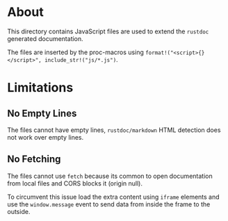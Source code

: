 # About

This directory contains JavaScript files are used to extend the `rustdoc` generated documentation.

The files are inserted by the proc-macros using `format!("<script>{}</script>", include_str!("js/*.js")`.

# Limitations

## No Empty Lines

The files cannot have empty lines, `rustdoc/markdown` HTML detection does not work over empty lines.

## No Fetching

The files cannot use `fetch` because its common to open documentation from local files and CORS blocks it (origin null).

To circumvent this issue load the extra content using `iframe` elements and use the `window.message` event to send data from inside the frame to the outside.